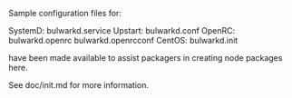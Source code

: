 Sample configuration files for:

SystemD: bulwarkd.service
Upstart: bulwarkd.conf
OpenRC:  bulwarkd.openrc
         bulwarkd.openrcconf
CentOS:  bulwarkd.init

have been made available to assist packagers in creating node packages here.

See doc/init.md for more information.
